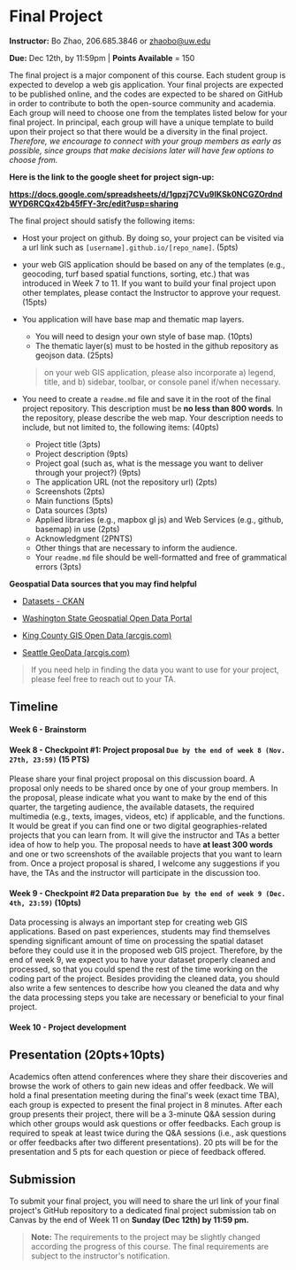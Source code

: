 # Final Project

**Instructor:** Bo Zhao, 206.685.3846 or zhaobo@uw.edu

**Due:** Dec 12th, by 11:59pm | **Points Available** = 150

The final project is a major component of this course. Each student group is expected to develop a web gis application. Your final projects are expected to be published online, and the codes are expected to be shared on GitHub in order to contribute to both the open-source community and academia. Each group will need to choose one from the templates listed below for your final project. In principal, each group will have a unique template to build upon their project so that there would be a diversity in the final project. *Therefore, we encourage to connect with your group members as early as possible, since groups that make decisions later will have few options to choose from.*

**Here is the link to the google sheet for project sign-up:**

**https://docs.google.com/spreadsheets/d/1gpzj7CVu9lKSk0NCGZOrdndWYD6RCQx42b45fFY-3rc/edit?usp=sharing**

The final project should satisfy the following items:

- Host your project on github. By doing so, your project can be visited via a url link such as `[username].github.io/[repo_name]`. (5pts)

- your web GIS application should be based on any of the templates (e.g., geocoding, turf based spatial functions, sorting, etc.) that was introduced in Week 7 to 11. If you want to build your final project upon other templates, please contact the Instructor to approve your request.  (15pts)


- You application will have base map and thematic map layers. 
    - You will need to design your own style of base map.  (10pts)
    - The thematic layer(s) must to be hosted in the github repository as geojson data.  (25pts)
    > on your web GIS application, please also incorporate a) legend,  title, and b) sidebar, toolbar, or console panel if/when necessary.

- You need to create a `readme.md` file and save it in the root of the final project repository. This description must be **no less than 800 words**. In the repository, please describe the web map. Your description needs to include, but not limited to, the following items:  (40pts)
    - Project title (3pts)
    - Project description (9pts)
    - Project goal (such as, what is the message you want to deliver through your project?) (9pts)
    - The application URL (not the repository url) (2pts)
    - Screenshots (2pts)
    - Main functions (5pts)
    - Data sources (3pts)
    - Applied libraries (e.g., mapbox gl js) and Web Services (e.g., github, basemap) in use (2pts)
    - Acknowledgment (2PNTS)
    - Other things that are necessary to inform the audience.
    - Your `readme.md` file should be well-formatted and free of grammatical errors (3pts)

**Geospatial Data sources that you may find helpful**

- [Datasets - CKAN](https://catalog.data.gov/dataset)

- [Washington State Geospatial Open Data Portal](https://geo.wa.gov/)

- [King County GIS Open Data (arcgis.com)](https://gis-kingcounty.opendata.arcgis.com/)

- [Seattle GeoData (arcgis.com)](https://data-seattlecitygis.opendata.arcgis.com/)

> If you need help in finding the data you want to use for your project, please feel free to reach out to your TA.



## Timeline

#### Week 6 - Brainstorm

#### Week 8 - Checkpoint #1: Project proposal `Due by the end of week 8 (Nov. 27th, 23:59)` (15 PTS)

Please share your final project proposal on this discussion board. A proposal only needs to be shared once by one of your group members. In the proposal, please indicate what you want to make by the end of this quarter, the targeting audience, the available datasets, the required multimedia (e.g., texts, images, videos, etc) if applicable, and the functions. It would be great if you can find one or two digital geographies-related projects that you can learn from. It will give the instructor and TAs a better idea of how to help you. The proposal needs to have **at least 300 words** and one or two screenshots of the available projects that you want to learn from. Once a project proposal is shared, I welcome any suggestions if you have, the TAs and the instructor will participate in the discussion too.

#### Week 9 - Checkpoint #2 Data preparation `Due by the end of week 9 (Dec. 4th, 23:59)` (10pts)

Data processing is always an important step for creating web GIS applications. Based on past experiences, students may find themselves spending significant amount of time on processing the spatial dataset before they could use it in the proposed web GIS project. Therefore, by the end of week 9, we expect you to have your dataset properly cleaned and processed, so that you could spend the rest of the time working on the coding part of the project. Besides providing the cleaned data, you should also write a few sentences to describe how you cleaned the data and why the data processing steps you take are necessary or beneficial to your final project.

#### Week 10 - Project development

## Presentation (20pts+10pts)

Academics often attend conferences where they share their discoveries and browse the work of others to gain new ideas and offer feedback. We will hold a final presentation meeting during the final's week (exact time TBA), each group is expected to present the final project in 8 minutes. After each group presents their project, there will be a 3-minute Q&A session during which other groups would ask questions or offer feedbacks. Each group is required to speak at least twice during the Q&A sessions (i.e., ask questions or offer feedbacks after two different presentations). 20 pts will be for the presentation and 5 pts for each question or piece of feedback offered.


## Submission


To submit your final project, you will need to share the url link of your final project's GitHub repository to a dedicated final project submission tab on Canvas by the end of Week 11 on **Sunday (Dec 12th) by 11:59 pm.**


>  **Note:** The requirements to the project may be slightly changed according the progress of this course. The final requirements are subject to the instructor's notification.

